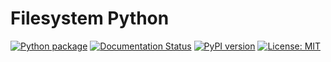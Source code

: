 # Filesystem Python

[![Python package](https://github.com/kagemeka/filesystem-python/actions/workflows/python-package.yml/badge.svg)](https://github.com/kagemeka/filesystem-python/actions/workflows/python-package.yml)
[![Documentation Status](https://readthedocs.org/projects/filesystem-python/badge/?version=latest)](https://filesystem-python.readthedocs.io/en/latest/?badge=latest)
[![PyPI version](https://badge.fury.io/py/filesystem-python.svg)](https://badge.fury.io/py/filesystem-python)
[![License: MIT](https://img.shields.io/badge/License-MIT-yellow.svg)](https://opensource.org/licenses/MIT)
